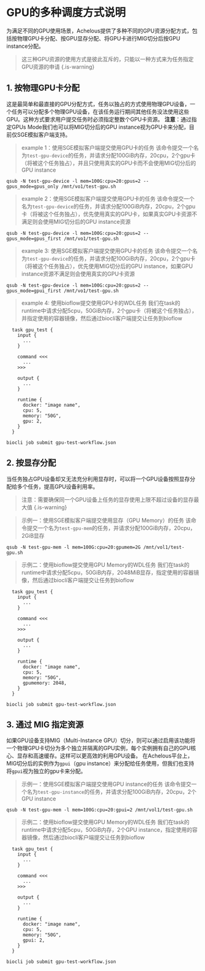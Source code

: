 # GPU的多种调度方式说明
为满足不同的GPU使用场景，Achelous提供了多种不同的GPU资源分配方式，包括按物理GPU卡分配、按GPU显存分配、将GPU卡进行MIG切分后按GPU instance分配。
> 这三种GPU资源的使用方式是彼此互斥的，只能以一种方式来为任务指定GPU资源的申请
{.is-warning}


## 1. 按物理GPU卡分配
这是最简单和最直接的GPU分配方式，任务以独占的方式使用物理GPU设备，一个任务可以分配多个物理GPU设备，在该任务运行期间其他任务没法使用这些GPU。这种方式要求用户提交任务时必须指定整数个GPU卡资源。
**注意**：通过指定GPUs Mode我们也可以将MIG切分后的GPU instance视为GPU卡来分配，目前仅SGE模拟客户端支持。

> example 1：使用SGE模拟客户端提交使用GPU卡的任务
该命令提交一个名为`test-gpu-device`的任务，并请求分配100GiB内存，20cpu，2个gpu卡（将被这个任务独占），并且只使用真实的GPU卡而不会使用MIG切分后的GPU instance
```
qsub -N test-gpu-device -l mem=100G:cpu=20:gpus=2 --gpus_mode=gpus_only /mnt/vo1/test-gpu.sh
```

> example 2：使用SGE模拟客户端提交使用GPU卡的任务
该命令提交一个名为`test-gpu-device`的任务，并请求分配100GiB内存，20cpu，2个gpu卡（将被这个任务独占），优先使用真实的GPU卡，如果真实GPU卡资源不满足则会使用MIG切分后的GPU instance资源
```
qsub -N test-gpu-device -l mem=100G:cpu=20:gpus=2 --gpus_mode=gpus_first /mnt/vo1/test-gpu.sh
```

> example 3: 使用SGE模拟客户端提交使用GPU卡的任务
该命令提交一个名为`test-gpu-device`的任务，并请求分配100GiB内存，20cpu，2个gpu卡（将被这个任务独占），优先使用MIG切分后的GPU instance，如果GPU instance资源不满足则会使用真实的GPU卡资源
```
qsub -N test-gpu-device -l mem=100G:cpu=20:gpus=2 --gpus_mode=gpui_first /mnt/vo1/test-gpu.sh
```

> example 4: 使用bioflow提交使用GPU卡的WDL任务
我们在task的runtime中请求分配5cpu，50GiB内存，2个gpu卡（将被这个任务独占），并指定使用的容器镜像，然后通过biocli客户端提交让任务到bioflow
```
  task gpu_test {
    input { 
      ... 
    }
    
    command <<<
      ... 
    >>>
    
    output {
      ...
    }
    
    runtime {
      docker: "image name",
      cpu: 5,
      memory: "50G",
      gpu: 2,
    }
  }
```
 
```
biocli job submit gpu-test-workflow.json
```

## 2. 按显存分配
当任务独占GPU设备却又无法充分利用显存时，可以将一个GPU设备按照显存分配给多个任务，提高GPU设备利用率。
> 注意：需要确保同一个GPU设备上任务的显存使用上限不超过设备的显存最大值
{.is-warning}

> 示例一：使用SGE模拟客户端提交使用显存（GPU Memory）的任务
该命令提交一个名为`test-gpu-mem`的任务，并请求分配100GiB内存，20cpu，2GiB显存
```
qsub -N test-gpu-mem -l mem=100G:cpu=20:gpumem=2G /mnt/vol1/test-gpu.sh
```

> 示例二：使用bioflow提交使用GPU Memory的WDL任务
我们在task的runtime中请求分配5cpu，50GiB内存，2048MiB显存，指定使用的容器镜像，然后通过biocli客户端提交让任务到bioflow
```
  task gpu_test {
    input { 
      ... 
    }
    
    command <<<
      ... 
    >>>
    
    output {
      ...
    }
    
    runtime {
      docker: "image name",
      cpu: 5,
      memory: "50G",
      gpumemory: 2048,
    }
  }
```
 
```
biocli job submit gpu-test-workflow.json
```


## 3. 通过 MIG 指定资源
如果GPU设备支持MIG（Multi-Instance GPU）切分，则可以通过启用该功能将一个物理GPU卡切分为多个独立并隔离的GPU实例，每个实例拥有自己的GPU核心、显存和高速缓存。这样可以更高效的利用GPU设备。
在Achelous平台上，MIG切分后的实例作为`gpui`（gpu instance）来分配给任务使用，但我们也支持将`gpui`视为独立的gpu卡来分配。
> 示例一：使用SGE模拟客户端提交使用GPU instance的任务
该命令提交一个名为`test-gpu-instance`的任务，并请求分配100GiB内存，20cpu，2个GPU instance
```
qsub -N test-gpu-mem -l mem=100G:cpu=20:gpui=2 /mnt/vol1/test-gpu.sh
```

> 示例二：使用bioflow提交使用GPU Memory的WDL任务
我们在task的runtime中请求分配5cpu，50GiB内存，2个GPU instance，指定使用的容器镜像，然后通过biocli客户端提交让任务到bioflow
```
  task gpu_test {
    input { 
      ... 
    }
    
    command <<<
      ... 
    >>>
    
    output {
      ...
    }
    
    runtime {
      docker: "image name",
      cpu: 5,
      memory: "50G",
      gpui: 2,
    }
  }
```
 
```
biocli job submit gpu-test-workflow.json
```